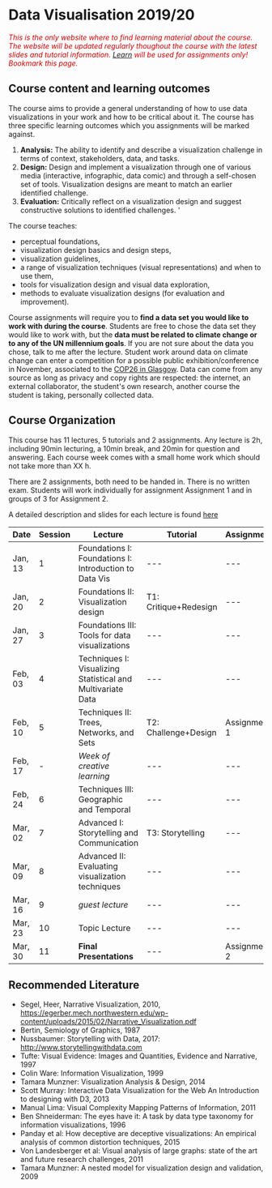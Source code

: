 # Data Visualisation 2019/20

<i style="color:#C00">This is the only website where to find learning material about the course. The website will be updated regularly thoughout the course with the latest slides and tutorial information. [Learn](https://www.learn.ed.ac.uk) will be used for assignments only! Bookmark this page.</i>

## Course content and learning outcomes
The course aims to provide a general understanding of how to use data visualizations in your work and how to be critical about it. The course has three specific learning outcomes which you assignments will be marked against.  

1. __Analysis:__ The ability to identify and describe a visualization challenge in terms of context, stakeholders, data, and tasks.
2. __Design:__ Design and implement a visualization through one of various media (interactive, infographic, data comic) and through a self-chosen set of tools. Visualization designs are meant to match an earlier identified challenge.
3. __Evaluation:__ Critically reflect on a visualization design and suggest constructive solutions to identified challenges. '


The course teaches:
* perceptual foundations, 
* visualization design basics and design steps,
* visualization guidelines,
* a range of visualization techniques (visual representations) and when to use them,
* tools for visualization design and visual data exploration,
* methods to evaluate visualization designs (for evaluation and improvement).

Course assignments will require you to __find a data set you would like to work with during the course__. Students are free to chose the data set they would like to work with, but the __data must be related to climate change or to any of the UN millennium goals__. If you are not sure about the data you chose, talk to me after the lecture. Student work around data on climate change can enter a competition for a possible public exhibition/conference in November, associated to the [COP26 in Glasgow](https://www.bbc.co.uk/news/uk-scotland-glasgow-west-49650909). Data can come from any source as long as privacy and copy rights are respected: the internet, an external collaborator, the student's own research, another course the student is taking, personally collected data. 

## Course Organization

This course has 11 lectures, 5 tutorials and 2 assignments. Any lecture is 2h, including 90min lecturing, a 10min break, and 20min for question and answering. Each course week comes with a small home work which should not take more than XX h.

There are 2 assignments, both need to be handed in. There is no written exam. Students will work individually for assignment Assignment 1 and in groups of 3 for Assignment 2.

A detailed description and slides for each lecture is found [here](lectures.html)

| Date | Session | Lecture | Tutorial | Assignments |
| --- | --- | --- | --- | --- |
| Jan, 13 | 1 | Foundations I: Foundations I: Introduction to Data Vis | --- | --- |
| Jan, 20 | 2 | Foundations II: Visualization design | T1: Critique+Redesign | --- |
| Jan, 27 | 3 | Foundations III: Tools for data visualizations | --- | --- |
| Feb, 03 | 4 | Techniques I: Visualizing Statistical and Multivariate Data | --- | --- |
| Feb, 10 | 5 | Techniques II: Trees, Networks, and Sets | T2: Challenge+Design | Assignment 1 |
| Feb, 17 | - | _Week of creative learning_ | --- | --- |
| Feb, 24 | 6 | Techniques III: Geographic and Temporal | --- | --- |
| Mar, 02 | 7 | Advanced I: Storytelling and Communication | T3: Storytelling | --- |
| Mar, 09 | 8 | Advanced II: Evaluating visualization techniques | --- | --- |
| Mar, 16 | 9 |  _guest lecture_  | --- | --- |
| Mar, 23 | 10 | Topic Lecture | --- | --- |
| Mar, 30 | 11 | __Final Presentations__ | --- | Assignment 2 |


## Recommended Literature

- Segel, Heer, Narrative Visualization, 2010, https://egerber.mech.northwestern.edu/wp-content/uploads/2015/02/Narrative_Visualization.pdf
- Bertin, Semiology of Graphics, 1987
- Nussbaumer: Storytelling with Data, 2017: http://www.storytellingwithdata.com
- Tufte: Visual Evidence: Images and Quantities, Evidence and Narrative, 1997
- Colin Ware: Information Visualization, 1999
- Tamara Munzner: Visualization Analysis & Design, 2014
- Scott Murray: Interactive Data Visualization for the Web An Introduction to designing with D3, 2013
- Manual Lima: Visual Complexity Mapping Patterns of Information, 2011
- Ben Shneiderman: The eyes have it: A task by data type taxonomy for information visualizations, 1996
- Panday et al: How deceptive are deceptive visualizations: An empirical analysis of common distortion techniques, 2015
- Von Landesberger et al: Visual analysis of large graphs: state of the art and future research challenges, 2011
- Tamara Munzner: A nested model for visualization design and validation, 2009
